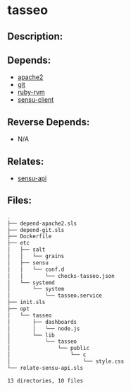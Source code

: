 # tasseo

## Description:



## Depends:

  -  [apache2](salt/apache2)
  -  [git](salt/git)
  -  [ruby-rvm](salt/ruby-rvm)
  -  [sensu-client](salt/sensu-client)

## Reverse Depends:

  -  N/A

## Relates:

  -  [sensu-api](salt/sensu-api)

## Files:

```bash
.
├── depend-apache2.sls
├── depend-git.sls
├── Dockerfile
├── etc
│   ├── salt
│   │   └── grains
│   ├── sensu
│   │   └── conf.d
│   │       └── checks-tasseo.json
│   └── systemd
│       └── system
│           └── tasseo.service
├── init.sls
├── opt
│   └── tasseo
│       ├── dashboards
│       │   └── node.js
│       └── lib
│           └── tasseo
│               └── public
│                   └── c
│                       └── style.css
└── relate-sensu-api.sls

13 directories, 10 files
```
